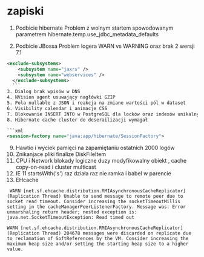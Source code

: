 # zapiski

1. Podbicie hibernate
  Problem z wolnym startem spowodowanym parametrem hibernate.temp.use_jdbc_metadata_defaults
  
2. Podbicie JBossa
  Problem logera WARN vs WARNING oraz brak 2 wersji 7.1 
  ```xml
  <exclude-subsystems>
      <subsystem name="jaxrs" />
      <subsystem name="webservices" />
    </exclude-subsystems>
    ```
3. Dialog brak wpisów w DNS
4. NVision agent usuwający nagłówki GZIP
5. Pola nullable z JSON i reakcja na zmiane wartości pól w dataset
6. Visibility calendar i animacje CSS
7. Blokowanie INSERT INTO w PostgreSQL dla locków oraz indexów unikalnych
8. Hibernate cache cluster do deserailizacji wymagał  

```xml
<session-factory name="java:app/hibernate/SessionFactory">
```
9. Hawtio i wyciek pamięci na zapamiętaniu ostatnich 2000 logów
10. Znikanjace pliki finalize DiskFileItem
11. CPU i Network blokady logiczne duzy modyfikowalny obiekt , cache copy-on-read i cluster multicast
12. IE 11 startsWith('s') raz działa raz nie ramka i babel w parencie
13. EHcache
```
 WARN [net.sf.ehcache.distribution.RMIAsynchronousCacheReplicator] (Replication Thread) Unable to send message to remote peer due to socket read timeout. Consider increasing the socketTimeoutMillis setting in the cacheManagerPeerListenerFactory. Message was: Error unmarshaling return header; nested exception is:
java.net.SocketTimeoutException: Read timed out

WARN [net.sf.ehcache.distribution.RMIAsynchronousCacheReplicator] (Replication Thread) 204678 messages were discarded on replicate due to reclamation of SoftReferences by the VM. Consider increasing the maximum heap size and/or setting the starting heap size to a higher value.

```

